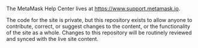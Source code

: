 

The MetaMask Help Center lives at https://www.support.metamask.io.

The code for the site is private, but this repository exists to allow anyone to contribute, correct, or suggest changes to the content, or the functionality of the site as a whole. Changes to this repository will be routinely reviewed and synced with the live site content.

